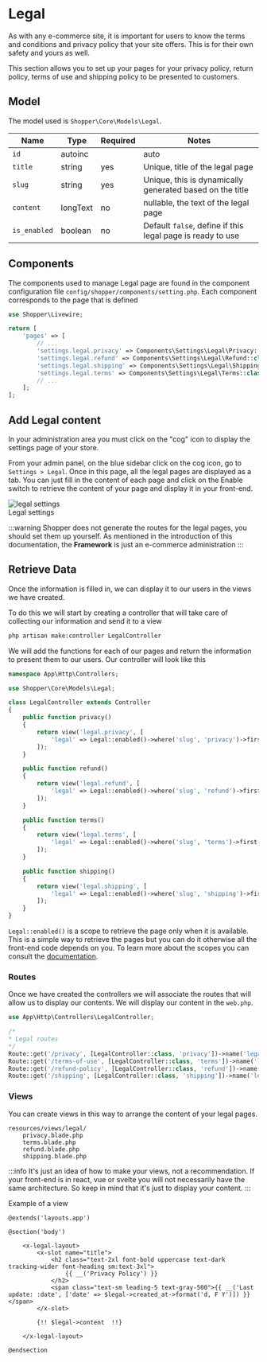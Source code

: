 # Legal

As with any e-commerce site, it is important for users to know the terms and conditions and privacy policy that your site offers. This is for their own safety and yours as well.

This section allows you to set up your pages for your privacy policy, return policy, terms of use and shipping policy to be presented to customers.

## Model

The model used is `Shopper\Core\Models\Legal`.

| Name         | Type     | Required | Notes                                                      |
|--------------|----------|----------|------------------------------------------------------------|
| `id`         | autoinc  |          | auto                                                       |
| `title`      | string   | yes      | Unique, title of the legal page                            |
| `slug`       | string   | yes      | Unique, this is dynamically generated based on the title   |
| `content`    | longText | no       | nullable, the text of the legal page                       |
| `is_enabled` | boolean  | no       | Default `false`, define if this legal page is ready to use |

## Components

The components used to manage Legal page are found in the component configuration file `config/shopper/components/setting.php`. Each component corresponds to the page that is defined

```php
use Shopper\Livewire;

return [
    'pages' => [
        // ...
        'settings.legal.privacy' => Components\Settings\Legal\Privacy::class,
        'settings.legal.refund' => Components\Settings\Legal\Refund::class,
        'settings.legal.shipping' => Components\Settings\Legal\Shipping::class,
        'settings.legal.terms' => Components\Settings\Legal\Terms::class,
        // ...
    ];
];
```

## Add Legal content

In your administration area you must click on the "cog" icon to display the settings page of your store.

From your admin panel, on the blue sidebar click on the cog icon, go to `Settings > Legal`.
Once in this page, all the legal pages are displayed as a tab. You can just fill in the content of each page and click on the Enable switch to retrieve the content of your page and display it in your front-end.

<div class="screenshot">
    <img src="/screenshots/{{version}}/legal.png" alt="legal settings">
    <div class="caption">Legal settings</div>
</div>

:::warning
Shopper does not generate the routes for the legal pages, you should set them up yourself. As mentioned in the introduction of this documentation, the **Framework** is just an e-commerce administration
:::

## Retrieve Data

Once the information is filled in, we can display it to our users in the views we have created.

To do this we will start by creating a controller that will take care of collecting our information and send it to a view

```bash
php artisan make:controller LegalController
```

We will add the functions for each of our pages and return the information to present them to our users. Our controller will look like this

```php
namespace App\Http\Controllers;

use Shopper\Core\Models\Legal;

class LegalController extends Controller
{
    public function privacy()
    {
        return view('legal.privacy', [
            'legal' => Legal::enabled()->where('slug', 'privacy')->first(),
        ]);
    }

    public function refund()
    {
        return view('legal.refund', [
            'legal' => Legal::enabled()->where('slug', 'refund')->first(),
        ]);
    }

    public function terms()
    {
        return view('legal.terms', [
            'legal' => Legal::enabled()->where('slug', 'terms')->first(),
        ]);
    }

    public function shipping()
    {
        return view('legal.shipping', [
            'legal' => Legal::enabled()->where('slug', 'shipping')->first(),
        ]);
    }
}
```

`Legal::enabled()` is a scope to retrieve the page only when it is available. This is a simple way to retrieve the pages but you can do it otherwise all the front-end code depends on you. To learn more about the scopes you can consult the [documentation](https://laravel.com/docs/10.x/eloquent#local-scopes).

### Routes

Once we have created the controllers we will associate the routes that will allow us to display our contents. We will display our content in the `web.php`.

```php
use App\Http\Controllers\LegalController;

/*
* Legal routes
*/
Route::get('/privacy', [LegalController::class, 'privacy'])->name('legal.privacy');
Route::get('/terms-of-use', [LegalController::class, 'terms'])->name('legal.terms');
Route::get('/refund-policy', [LegalController::class, 'refund'])->name('legal.refund');
Route::get('/shipping', [LegalController::class, 'shipping'])->name('legal.shipping');
```

### Views

You can create views in this way to arrange the content of your legal pages.

``` files theme:github-light
resources/views/legal/
    privacy.blade.php
    terms.blade.php
    refund.blade.php
    shipping.blade.php
```

:::info
It's just an idea of how to make your views, not a recommendation. If your front-end is in react, vue or svelte you will not necessarily have the same architecture. So keep in mind that it's just to display your content.
:::

Example of a view

```blade
@extends('layouts.app')

@section('body')

    <x-legal-layout>
        <x-slot name="title">
            <h2 class="text-2xl font-bold uppercase text-dark tracking-wider font-heading sm:text-3xl">
                {{ __('Privacy Policy') }}
            </h2>
            <span class="text-sm leading-5 text-gray-500">{{ __('Last update: :date', ['date' => $legal->created_at->format('d, F Y')]) }}</span>
        </x-slot>

        {!! $legal->content  !!}

    </x-legal-layout>

@endsection
```

